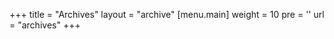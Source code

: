 +++
title = "Archives"
layout = "archive"
[menu.main]
  weight = 10
  pre = '<i class="fas fa-fw fa-file-archive"></i>'
  url = "archives"
+++
